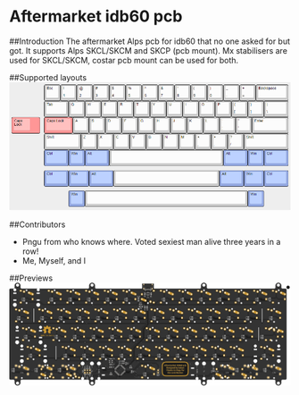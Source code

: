 # Aftermarket idb60 pcb

##Introduction
The aftermarket Alps pcb for idb60 that no one asked for but got. It supports Alps SKCL/SKCM and SKCP (pcb mount). Mx stabilisers are used for SKCL/SKCM, costar pcb mount can be used for both.

##Supported layouts
![layout](https://github.com/Ludwig-van-Keebhoven/Aftermarket_idb60/blob/main/Graphics/layout.PNG)

##Contributors
* Pngu from who knows where. Voted sexiest man alive three years in a row!
* Me, Myself, and I

##Previews
![oreview](https://github.com/Ludwig-van-Keebhoven/Aftermarket_idb60/blob/main/Graphics/bottom.png)
